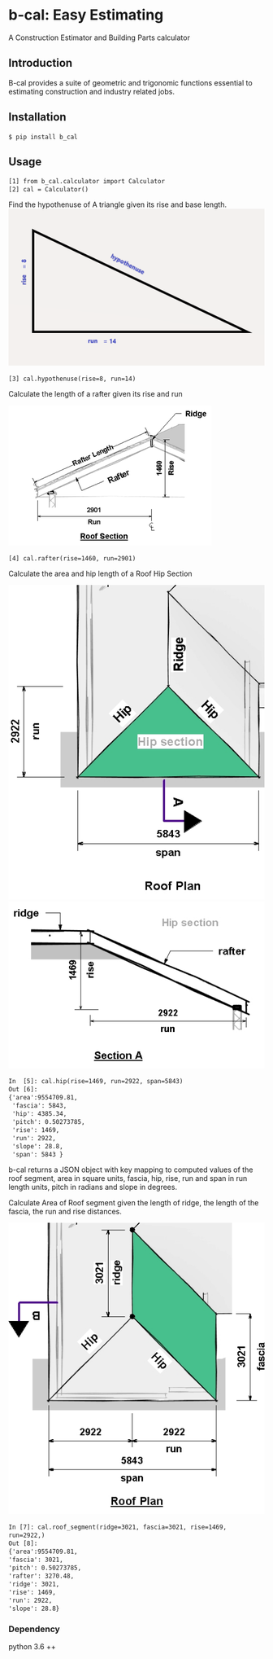 # b-cal: Easy Estimating
A Construction Estimator and Building Parts calculator

## Introduction

B-cal provides a suite of geometric and trigonomic functions essential to estimating construction and industry related jobs.

## Installation
    $ pip install b_cal

## Usage
    [1] from b_cal.calculator import Calculator
    [2] cal = Calculator()

Find the hypothenuse of A triangle given its 
rise and base length.
![alt triangle](hypothen.png) 

    [3] cal.hypothenuse(rise=8, run=14)

 
Calculate the length of a rafter given 
its rise and run <br>

![alt roof section](roofsect.png)


    [4] cal.rafter(rise=1460, run=2901)


Calculate the area and hip length of a Roof Hip Section

![alt roof plan](roofplan.jpg) ![alt roof](sect-a.jpg)


    In  [5]: cal.hip(rise=1469, run=2922, span=5843)
    Out [6]: 
    {'area':9554709.81,
     'fascia': 5843,
     'hip': 4385.34,
     'pitch': 0.50273785,
     'rise': 1469,
     'run': 2922,
     'slope': 28.8,
     'span': 5843 }

b-cal returns a JSON object with key mapping to computed values of the roof segment,
area in square units, fascia, hip, rise, run and span in run length units,
pitch in radians and slope in degrees.


Calculate Area of Roof segment given the length of ridge, the length of the fascia, the run and rise 
distances.

![alt roof plan](roofplan-2.jpg)

    In [7]: cal.roof_segment(ridge=3021, fascia=3021, rise=1469, run=2922,)
    Out [8]: 
    {'area':9554709.81,
    'fascia': 3021,
    'pitch': 0.50273785,
    'rafter': 3270.48,
    'ridge': 3021,
    'rise': 1469,
    'run': 2922,
    'slope': 28.8}

### Dependency
python 3.6 ++







       




    



